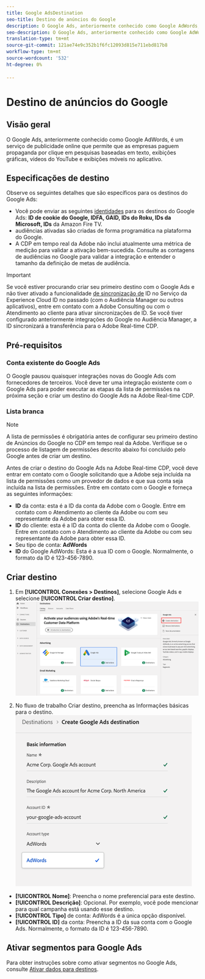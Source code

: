 ```yaml
---
title: Google AdsDestination
seo-title: Destino de anúncios do Google
description: O Google Ads, anteriormente conhecido como Google AdWords, é um serviço de publicidade online que permite que as empresas paguem propaganda por clique em pesquisas baseadas em texto, exibições gráficas, vídeos do YouTube e exibições móveis no aplicativo.
seo-description: O Google Ads, anteriormente conhecido como Google AdWords, é um serviço de publicidade online que permite que as empresas paguem propaganda por clique em pesquisas baseadas em texto, exibições gráficas, vídeos do YouTube e exibições móveis no aplicativo.
translation-type: tm+mt
source-git-commit: 121ae74e9c352b1f6fc12093d815e711ebd817b8
workflow-type: tm+mt
source-wordcount: '532'
ht-degree: 0%

---
```



# Destino de anúncios do Google

## Visão geral

O Google Ads, anteriormente conhecido como Google AdWords, é um serviço de publicidade online que permite que as empresas paguem propaganda por clique em pesquisas baseadas em texto, exibições gráficas, vídeos do YouTube e exibições móveis no aplicativo.

## Especificações de destino

Observe os seguintes detalhes que são específicos para os destinos do Google Ads:

* Você pode enviar as seguintes [identidades](../../identity-service/namespaces.md) para os destinos do Google Ads: **ID de cookie do Google, IDFA, GAID, IDs do Roku, IDs da Microsoft, IDs** da Amazon Fire TV.
* audiências ativadas são criadas de forma programática na plataforma do Google.
* A CDP em tempo real da Adobe não inclui atualmente uma métrica de medição para validar a ativação bem-sucedida. Consulte as contagens de audiências no Google para validar a integração e entender o tamanho da definição de metas de audiência.

>[!IMPORTANT]
>
>Se você estiver procurando criar seu primeiro destino com o Google Ads e não tiver ativado a funcionalidade [de sincronização de](https://docs.adobe.com/content/help/en/id-service/using/id-service-api/methods/idsync.html) ID no Serviço da Experience Cloud ID no passado (com o Audiência Manager ou outros aplicativos), entre em contato com a Adobe Consulting ou com o Atendimento ao cliente para ativar sincronizações de ID. Se você tiver configurado anteriormente integrações do Google no Audiência Manager, a ID sincronizará a transferência para o Adobe Real-time CDP.

## Pré-requisitos

### Conta existente do Google Ads

O Google pausou quaisquer integrações novas do Google Ads com fornecedores de terceiros. Você deve ter uma integração existente com o Google Ads para poder executar as etapas da lista de permissões na próxima seção e criar um destino do Google Ads na Adobe Real-time CDP.

### Lista branca

>[!NOTE]
>
>A lista de permissões é obrigatória antes de configurar seu primeiro destino de Anúncios do Google no CDP em tempo real da Adobe. Verifique se o processo de listagem de permissões descrito abaixo foi concluído pelo Google antes de criar um destino.

Antes de criar o destino do Google Ads na Adobe Real-time CDP, você deve entrar em contato com o Google solicitando que a Adobe seja incluída na lista de permissões como um provedor de dados e que sua conta seja incluída na lista de permissões. Entre em contato com o Google e forneça as seguintes informações:

* **ID** da conta: esta é a ID da conta da Adobe com o Google. Entre em contato com o Atendimento ao cliente da Adobe ou com seu representante da Adobe para obter essa ID.
* **ID** do cliente: esta é a ID da conta do cliente da Adobe com o Google. Entre em contato com o Atendimento ao cliente da Adobe ou com seu representante da Adobe para obter essa ID.
* Seu tipo de conta: **AdWords**
* **ID** do Google AdWords: Esta é a sua ID com o Google. Normalmente, o formato da ID é 123-456-7890.

## Criar destino

1. Em **[!UICONTROL Conexões > Destinos]**, selecione Google Ads e selecione **[!UICONTROL Criar destino]**.
   ![Destino do Connect Google Ads](/help/rtcdp/destinations/assets/google-2-destination.png)

2. No fluxo de trabalho Criar destino, preencha as Informações  básicas para o destino. <br>
   ![Informações básicas sobre o Google Ads](/help/rtcdp/destinations/assets/google-2-basic-information.png)
* **[!UICONTROL Nome]**: Preencha o nome preferencial para este destino.
* **[!UICONTROL Descrição]**: Opcional. Por exemplo, você pode mencionar para qual campanha está usando esse destino.
* **[!UICONTROL Tipo]** de conta: AdWords é a única opção disponível.
* **[!UICONTROL ID]** da conta: Preencha a ID da sua conta com o Google Ads. Normalmente, o formato da ID é 123-456-7890.

## Ativar segmentos para Google Ads

Para obter instruções sobre como ativar segmentos no Google Ads, consulte [Ativar dados para destinos](/help/rtcdp/destinations/activate-destinations.md).

